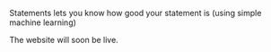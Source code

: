 Statements lets you know how good your statement is (using simple machine learning)

The website will soon be live.